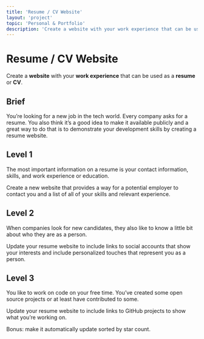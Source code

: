 ```yaml
---
title: 'Resume / CV Website'
layout: 'project'
topic: 'Personal & Portfolio'
description: 'Create a website with your work experience that can be used as a resume or CV.'
---
```



# Resume / CV Website

Create a <strong className="color-blue">website</strong> with your <strong className="color-blue">work experience</strong> that can be used as a <strong className="color-purple">resume</strong> or <strong className="color-purple">CV</strong>.

## Brief

You’re looking for a new job in the tech world. Every company  asks for a resume. You also think it’s a good idea to make it available publicly and a great way to do that is to demonstrate your development skills by creating a resume website.

## Level 1

The most important information on a resume is your contact information, skills, and work experience or education.

Create a new website that provides a way for a potential employer to contact you and a list of all of your skills and relevant experience.

## Level 2

When companies look for new candidates, they also like to know a little bit about who they are as a person.

Update your resume website to include links to social accounts that show your interests and include personalized touches that represent you as a person.

## Level 3

You like to work on code on your free time. You’ve created some open source projects or at least have contributed to some.

Update your resume website to include links to GitHub projects to show what you’re working on.

Bonus: make it automatically update sorted by star count.



